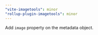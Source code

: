 ```yaml
---
"vite-imagetools": minor
"rollup-plugin-imagetools": minor
---
```


Add `image` property on the metadata object.